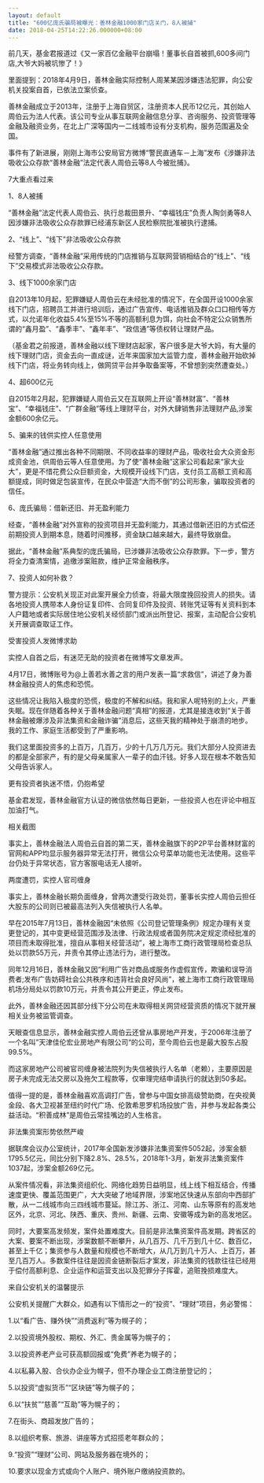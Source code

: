 ```yaml
---
layout: default
title: "600亿庞氏骗局被曝光：善林金融1000家门店关门，8人被捕"
date: 2018-04-25T14:22:26.000000+08:00
---
```


前几天，基金君报道过《又一家百亿金融平台崩塌！董事长自首被抓,600多间门店,大爷大妈被坑惨了！》

里面提到：2018年4月9日，善林金融实际控制人周某某因涉嫌违法犯罪，向公安机关投案自首，已依法立案侦查。

善林金融成立于2013年，注册于上海自贸区，注册资本人民币12亿元，其创始人周伯云为法人代表。该公司专业从事互联网金融信息分享、咨询服务、投资管理等金融及融资业务，在北上广深等国内一二线城市设有分支机构，服务范围遍及全国。

事件有了新进展，刚刚上海市公安局官方微博“警民直通车－上海”发布《涉嫌非法吸收公众存款“善林金融”法定代表人周伯云等8人今被批捕》。

7大重点看过来

1、8人被捕

“善林金融”法定代表人周伯云、执行总裁田景升、“幸福钱庄”负责人陶剑勇等8人因涉嫌非法吸收公众存款罪已经浦东新区人民检察院批准被执行逮捕。

2、“线上”、“线下”非法吸收公众存款

经警方调查，“善林金融”采用传统的门店推销与互联网营销相结合的“线上”、“线下”交易模式非法吸收公众存款。

3、线下1000余家门店

自2013年10月起，犯罪嫌疑人周伯云在未经批准的情况下，在全国开设1000余家线下门店，招聘员工并进行培训后，通过广告宣传、电话推销及群众口口相传等方式，以允诺年化收益5.4%至15%不等的高额利息为饵，向社会不特定公众销售所谓的“鑫月盈”、“鑫季丰”、“鑫年丰”、“政信通”等债权转让理财产品。

（基金君之前报道，善林金融以线下理财店起家，客户很多是大爷大妈，有大量的线下理财门店，资金去向一直成谜，近年来国家加大监管力度，善林金融开始砍掉线下门店，将业务转向线上，做网贷平台并争取备案等，不曾想到突然遭查处。）

4、超600亿元

自2015年2月起，犯罪嫌疑人周伯云又在互联网上开设“善林财富”、“善林宝”、“幸福钱庄”、“广群金融”等线上理财平台，对外大肆销售非法理财产品,涉案金额600余亿元。

5、骗来的钱供实控人任意使用

“善林金融”通过推出各种不同期限、不同收益率的理财产品，吸收社会大众资金形成资金池，供周伯云等人任意使用。为了使“善林金融”这家公司看起来“家大业大”，更是不惜花费公众巨额资金，大规模开设线下门店，支付员工高额工资和高额提成，同时做足包装宣传，在民众中营造“大而不倒”的公司形象，骗取投资者的信任。

6、庞氏骗局：借新还旧、并无盈利能力

经查，“善林金融”对外宣称的投资项目并无盈利能力，其通过借新还旧的方式偿还前期投资人到期本息，随着时间推移，资金缺口越来越大，最终导致崩盘。

据此，“善林金融”系典型的庞氏骗局，已涉嫌非法吸收公众存款罪。下一步，警方将全力查清案情，追缴涉案赃款，维护正常金融秩序。

7、投资人如何补救？

警方提示：公安机关现正对此案开展全力侦查，将最大限度挽回投资人的损失。请各地投资人携带本人身份证复印件、合同复印件及投资、转账凭证等有关资料到本人户籍地或者实际居住地公安机关经侦部门或派出所登记、报案，主动配合公安机关开展调查取证工作。

受害投资人发微博求助

实控人自首之后，有迷茫无助的投资者在微博写文章发声。

4月17日，微博账号为@上善若水善之言的用户发表一篇“求救信”，讲述了身为善林金融投资人的焦虑和恐慌。

这些情况让我陷入极度的恐慌，极度的不解和纠结。我和家人呢特别的上火，严重失眠。现在伴随着各种关于善林金融问题“真相”的报道，尤其是接连收到“关于善林金融被爆涉及非法集资和金融诈骗”消息后，这些天我的精神处于崩溃的地步。我的工作、家庭生活都受到了严重影响。

我们这里面投资多的上百万，几百万，少的十几万几万元。我们大部分人投资进去的都是全部家产，有的是父母亲属家人一辈子的血汗钱。好多人现在根本不敢告知父母告诉家人。

更有投资者执迷不悟，仍抱希望

基金君发现，善林金融官方认证的微信依然每日更新，一些投资人也在评论中相互加油打气。

相关截图

事实上，善林金融法人周伯云自首的第二天，善林金融旗下的P2P平台善林财富的官网和APP均显示服务器异常无法打开，微信公众号菜单功能也无法使用。这些平台仍处于异常状态，官方客服电话无人接听。

两度遭罚，实控人官司缠身

事实上，善林金融长期负面缠身，曾两次遭受行政处罚，董事长实控人周伯云担任大股东的公司则已被最高法列入失信被执行人名单。

早在2015年7月13日，善林金融因“未依照《公司登记管理条例》规定办理有关变更登记的，其中变更经营范围涉及法律、行政法规或者国务院决定规定须经批准的项目而未取得批准，擅自从事相关经营活动”，被上海市工商行政管理局检查总队处以罚款55万元，并责令其停止违法行为，进行整改。

同年12月16日，善林金融又因“利用广告对商品或服务作虚假宣传，欺骗和误导消费者;发布广告妨碍社会公共秩序和违背社会良好风尚”，被上海市工商行政管理局机场分局处以罚款10万元，并责令其公开更正，停止发布。

此外，善林金融还因其部分线下分公司在未取得相关网贷经营资质的情况下就开展相关业务被监管调查。

天眼查信息显示，善林金融实控人周伯云还曾从事房地产开发，于2006年注册了一个名叫”天津佳伦宏业房地产有限公司“的公司，至今周伯云也是最大股东占股99.5%。

而这家房地产公司被官司缠身被法院列为失信被执行人名单（老赖），主要原因是房子未完成无法交房以及拖欠工程款等，仅审理完结申请执行的就达到50多起。

值得一提的是，善林金融喜欢高调打广告，曾参与中国女排高级赞助商，在央视黄金段、各大卫视甚至纽约时代广场、伦敦希思罗机场投放广告，并参与发起各类公益活动。“积善成林”是周伯云常挂嘴边的人生格言。

非法集资案形势依然严峻

据联席会议办公室统计，2017年全国新发涉嫌非法集资案件5052起，涉案金额1795.5亿元，同比分别下降2.8%、28.5%，2018年1-3月，新发非法集资案件1037起，涉案金额269亿元。

从案件情况看，非法集资组织化、网络化趋势日益明显，线上线下相互结合，传播速度更快、覆盖范围更广，大大突破了地域界限，涉案地区快速从东部向中西部扩散，从一二线城市向三四线城市蔓延。除江苏、浙江、河南、山东等原有的高发地区外，北京、河北、陕西、重庆、贵州、新疆、云南、安徽等成为新的高发地区。

同时，大要案高发频发，案件处置难度大。目前是非法集资案件高发期。跨省区的大案、要案不断出现，涉案数额不断攀升，从几百万、几千万到几十亿、数百亿，甚至上千亿；集资参与人数量和规模也不断增大，从几万到几十万人、上百万，甚至几百万人。多数案件往往是因资金链断裂后才案发，非法集资的钱款往往已经用于偿付高额利息、企业运作和运营支出以及犯罪分子挥霍，追赃挽损难度大。

来自公安机关的温馨提示

公安机关提醒广大群众，如遇有以下情形之一的“投资”、“理财”项目，务必警惕：

1.以“看广告、赚外快”“消费返利”等为幌子的；

2.以投资境外股权、期权、外汇、贵金属等为幌子的；

3.以投资养老产业可获高额回报或“免费”养老为幌子的；

4.以私募入股、合伙办企业为幌子，但不办理企业工商注册登记的；

5.以投资“虚拟货币”“区块链”等为幌子的；

6.以“扶贫”“慈善”“互助”等为幌子的；

7.在街头、商超发放广告的；

8.以组织考察、旅游、讲座等方式招揽老年群众的；

9.“投资”“理财”公司、网站及服务器在境外的；

10.要求以现金方式或向个人账户、境外账户缴纳投资款的。

